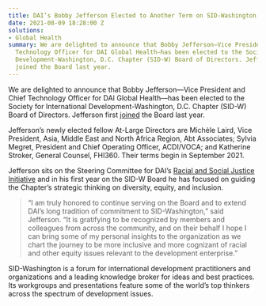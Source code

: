 ```yaml
---
title: DAI’s Bobby Jefferson Elected to Another Term on SID-Washington Board of Directors
date: 2021-08-09 18:28:00 Z
solutions:
- Global Health
summary: We are delighted to announce that Bobby Jefferson—Vice President and Chief
  Technology Officer for DAI Global Health—has been elected to the Society for International
  Development-Washington, D.C. Chapter (SID-W) Board of Directors. Jefferson first
  joined the Board last year.
---
```


We are delighted to announce that Bobby Jefferson—Vice President and Chief Technology Officer for DAI Global Health—has been elected to the Society for International Development-Washington, D.C. Chapter (SID-W) Board of Directors. Jefferson first [joined](/news/dais-bobby-jefferson-named-to-sid-washington-board-of-directors) the Board last year. 



Jefferson’s newly elected fellow At-Large Directors are Michèle Laird, Vice President, Asia, Middle East and North Africa Region, Abt Associates; Sylvia Megret, President and Chief Operating Officer, ACDI/VOCA; and Katherine Stroker, General Counsel, FHI360. Their terms begin in September 2021. 

Jefferson sits on the Steering Committee for DAI’s [Racial and Social Justice Initiative](/news/an-anti-racist-company-ceo-jim-boomgard-lays-out-vision-for-dais-racial-and-social-justice-initiative) and in his first year on the SID-W Board he has focused on guiding the Chapter’s strategic thinking  on diversity, equity, and inclusion. 

> “I am truly honored to continue serving on the Board and to extend DAI’s long tradition of commitment to SID-Washington,” said Jefferson. “It is gratifying to be recognized by members and colleagues from across the community, and on their behalf I hope I can bring some of my personal insights to the organization as we chart the journey to be more inclusive and more cognizant of racial and other equity issues relevant to the development enterprise.”

SID-Washington is a forum for international development practitioners and organizations and a leading knowledge broker for ideas and best practices. Its workgroups and presentations feature some of the world’s top thinkers across the spectrum of development issues.
